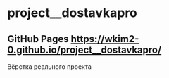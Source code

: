 # project__dostavkapro

## GitHub Pages https://wkim2-0.github.io/project__dostavkapro/

Вёрстка реального проекта
